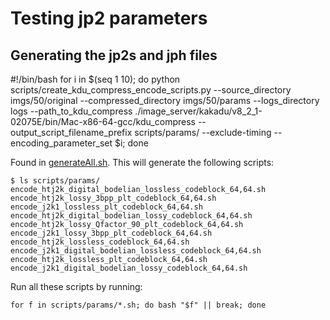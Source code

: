 # Testing jp2 parameters 

## Generating the jp2s and jph files

#!/bin/bash
for i in $(seq 1 10); do
    python scripts/create_kdu_compress_encode_scripts.py --source_directory imgs/50/original --compressed_directory imgs/50/params --logs_directory logs --path_to_kdu_compress ./image_server/kakadu/v8_2_1-02075E/bin/Mac-x86-64-gcc/kdu_compress --output_script_filename_prefix scripts/params/ --exclude-timing --encoding_parameter_set $i;
done

Found in [generateAll.sh](generateAll.sh). This will generate the following scripts:

```
$ ls scripts/params/
encode_htj2k_digital_bodelian_lossless_codeblock_64,64.sh	encode_htj2k_lossy_3bpp_plt_codeblock_64,64.sh			encode_j2k1_lossless_plt_codeblock_64,64.sh
encode_htj2k_digital_bodelian_lossy_codeblock_64,64.sh		encode_htj2k_lossy_Qfactor_90_plt_codeblock_64,64.sh		encode_j2k1_lossy_3bpp_plt_codeblock_64,64.sh
encode_htj2k_lossless_codeblock_64,64.sh			encode_j2k1_digital_bodelian_lossless_codeblock_64,64.sh
encode_htj2k_lossless_plt_codeblock_64,64.sh			encode_j2k1_digital_bodelian_lossy_codeblock_64,64.sh
```

Run all these scripts by running:

```
for f in scripts/params/*.sh; do bash "$f" || break; done
```